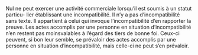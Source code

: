 Nul ne peut exercer une activité commerciale lorsqu’il est soumis à un statut particu-
lier établissant une incompatibilité.
Il n’y a pas d’incompatibilité sans texte.
Il appartient à celui qui invoque l’incompatibilité d’en rapporter la preuve.
Les actes accomplis par une personne en situation d’incompatibilité n’en restent pas moinsvalables à l’égard des tiers de bonne foi.
Ceux-ci peuvent, si bon leur semble, se prévaloir des actes accomplis par une personne en
situation d’incompatibilité, mais celle-ci ne peut s’en prévaloir.